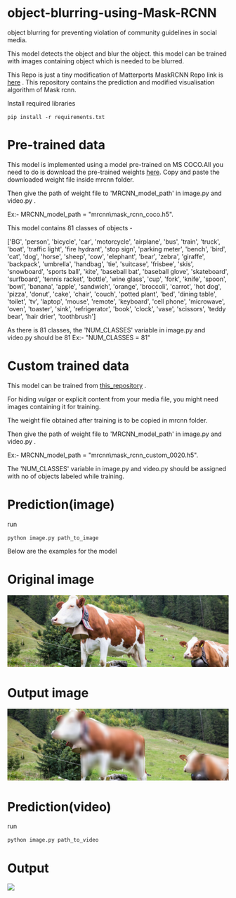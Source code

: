 # object-blurring-using-Mask-RCNN
object blurring for preventing violation of community guidelines in social media.

This model detects the object and blur the object. this model can be trained with images containing object which is needed to be blurred.

This Repo is just a tiny modification of Matterports MaskRCNN Repo link is [here](https://github.com/matterport/Mask_RCNN) .
This repository contains the prediction and modified visualisation algorithm of Mask rcnn.

Install required libraries

    pip install -r requirements.txt

<h1>Pre-trained data</h1>

This model is implemented using a model pre-trained on MS COCO.All you need to do is download the pre-trained weights [here](https://github.com/matterport/Mask_RCNN/releases/download/v2.0/mask_rcnn_coco.h5).
Copy and paste the downloaded weight file inside mrcnn folder.


Then give the path of weight file to 'MRCNN_model_path' in image.py and video.py .

Ex:- MRCNN_model_path = "mrcnn\\mask_rcnn_coco.h5".

This model contains 81 classes of objects -

['BG', 'person', 'bicycle', 'car', 'motorcycle', 'airplane',
               'bus', 'train', 'truck', 'boat', 'traffic light',
               'fire hydrant', 'stop sign', 'parking meter', 'bench', 'bird',
               'cat', 'dog', 'horse', 'sheep', 'cow', 'elephant', 'bear',
               'zebra', 'giraffe', 'backpack', 'umbrella', 'handbag', 'tie',
               'suitcase', 'frisbee', 'skis', 'snowboard', 'sports ball',
               'kite', 'baseball bat', 'baseball glove', 'skateboard',
               'surfboard', 'tennis racket', 'bottle', 'wine glass', 'cup',
               'fork', 'knife', 'spoon', 'bowl', 'banana', 'apple',
               'sandwich', 'orange', 'broccoli', 'carrot', 'hot dog', 'pizza',
               'donut', 'cake', 'chair', 'couch', 'potted plant', 'bed',
               'dining table', 'toilet', 'tv', 'laptop', 'mouse', 'remote',
               'keyboard', 'cell phone', 'microwave', 'oven', 'toaster',
               'sink', 'refrigerator', 'book', 'clock', 'vase', 'scissors',
               'teddy bear', 'hair drier', 'toothbrush']
               

As there is 81 classes, the 'NUM_CLASSES' variable in image.py and video.py should be 81  Ex:- "NUM_CLASSES = 81"


<h1>Custom trained data</h1>

This model can be trained from [this_repository](https://github.com/matterport/Mask_RCNN) .

For hiding vulgar or explicit content from your media file, you might need images containing it for training.

The weight file obtained after training is to be copied in mrcnn folder.

Then give the path of weight file to 'MRCNN_model_path' in image.py and video.py .

Ex:- MRCNN_model_path = "mrcnn\\mask_rcnn_custom_0020.h5".

The 'NUM_CLASSES' variable in image.py and video.py should be assigned with no of objects labeled while training.

<h1>Prediction(image)</h1>

run

    python image.py path_to_image


Below are the examples for the model

<h1>Original image</h1>

![](samples/cow.jpg )

<h1>Output image</h1>

![](samples/out.jpg )


<h1>Prediction(video)</h1>

run

    python image.py path_to_video


<h1>Output</h1>

![](samples/video_out.gif )
